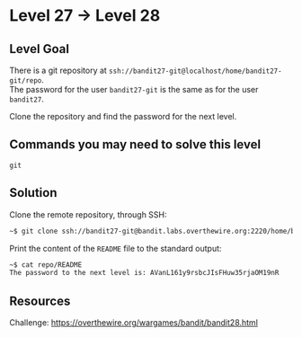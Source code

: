 # Level 27 → Level 28

## Level Goal
There is a git repository at `ssh://bandit27-git@localhost/home/bandit27-git/repo`.  
The password for the user `bandit27-git` is the same as for the user `bandit27`.  
  
Clone the repository and find the password for the next level.

## Commands you may need to solve this level
`git`

## Solution

Clone the remote repository, through SSH:

```sh
~$ git clone ssh://bandit27-git@bandit.labs.overthewire.org:2220/home/bandit27-git/repo # git password: YnQpBuifNMas1hcUFk70ZmqkhUU2EuaS
```

Print the content of the `README` file to the standard output:

```sh
~$ cat repo/README
The password to the next level is: AVanL161y9rsbcJIsFHuw35rjaOM19nR
```

## Resources

Challenge: https://overthewire.org/wargames/bandit/bandit28.html
